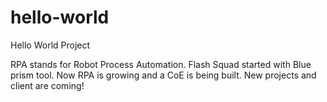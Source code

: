 # hello-world
Hello World Project

RPA stands for Robot Process Automation.
Flash Squad started with Blue prism tool. Now RPA is growing and a CoE is being built.
New projects and client are coming!
